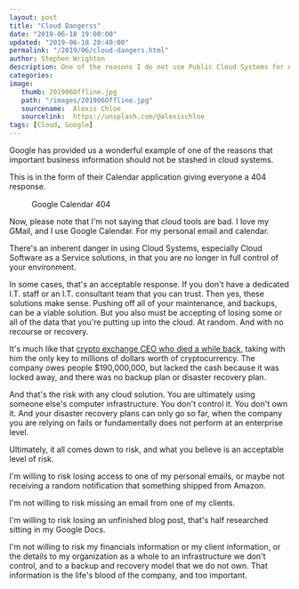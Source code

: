 ```yaml
---
layout: post
title: "Cloud Dangerss"
date: "2019-06-18 19:00:00"
updated: "2019-06-18 20:40:00"
permalink: "/2019/06/cloud-dangers.html"
author: Stephen Wrighton
description: One of the reasons I do not use Public Cloud Systems for necessary or privilged information
categories:
image:
   thumb: 201906Offline.jpg
   path: "/images/201906Offline.jpg"
   sourcename:  Alexis Chloe
   sourcelink:  https://unsplash.com/@alexischloe
tags: [Cloud, Google]
---
```

Google has provided us a wonderful example of one of the reasons that important business information should not be stashed in cloud systems. 

This is in the form of their Calendar application giving everyone a 404 response. 

<figure class='oncenter'>
<img src="data:image/gif;base64,R0lGODlhAQABAIAAAAAAAP///yH5BAEAAAAALAAAAAABAAEAAAIBRAA7" data-src="{{"/images/201906GoogleCalendar404.jpg" | relative_url }}" alt="Google Calendar 404" />
<figcaption>Google Calendar 404</figcaption>
</figure>

Now, please note that I'm not saying that cloud tools are bad. I love my GMail, and I use Google Calendar.  For my personal email and calendar. 

There's an inherent danger in using Cloud Systems, especially Cloud Software as a Service solutions, in that you are no longer in full control of your environment. 

In some cases, that's an acceptable response. If you don't have a dedicated I.T. staff or an I.T. consultant team that you can trust. Then yes, these solutions make sense. Pushing off all of your maintenance, and backups, can be a viable solution. But you also must be accepting of losing some or all of the data that you're putting up into the cloud. At random. And with no recourse or recovery. 

It's much like that [crypto exchange CEO who died a while back](https://www.wired.com/story/crypto-exchange-ceo-dies-holding-only-key/), taking with him the only key to millions of dollars worth of cryptocurrency. The company owes people $190,000,000, but lacked the cash because it was locked away, and there was no backup plan or disaster recovery plan. 

And that's the risk with any cloud solution. You are ultimately using someone else's computer infrastructure. You don't control it. You don't own it. And your disaster recovery plans can only go so far, when the company you are relying on fails or fundamentally does not perform at an enterprise level. 

Ultimately, it all comes down to risk, and what you believe is an acceptable level of risk. 

I'm willing to risk losing access to one of my personal emails, or maybe not receiving a random notification that something shipped from Amazon. 

I'm not willing to risk missing an email from one of my clients. 

I'm willing to risk losing an unfinished blog post, that's half researched sitting in my Google Docs. 

I'm not willing to risk my financials information or my client information, or the details to my organization as a whole to an infrastructure we don't control, and to a backup and recovery model that we do not own. That information is the life's blood of the company, and too important. 

